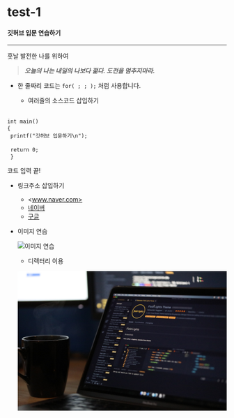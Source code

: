 # test-1
#### 깃허브 입문 연습하기
---
훗날 발전한 나를 위하여


>___오늘의 나는 내일의 나보다 젊다. 도전을 멈추지마라.___



- 한 줄짜리 코드는 `for( ; ; );` 처럼 사용합니다.

  - 여러줄의 소스코드 삽입하기

```#include <stdio.h>

int main()
{
 printf("깃허브 입문하기\n");
 
 return 0;
 }
 ```
 
   코드 입력 끝!

- 링크주소 삽입하기
  - <www.naver.com>
  - [네이버](www.naver.com)
  - [구글](www.google.com, "구글 사이트")

- 이미지 연습
  
  ![이미지 연습](https://images.unsplash.com/photo-1627372129933-9abc19b91f21?ixid=MnwxMjA3fDB8MHxwaG90by1wYWdlfHx8fGVufDB8fHx8&ixlib=rb-1.2.1&auto=format&fit=crop&w=334&q=80)
  
  - 디렉터리 이용

  ![코딩사진](./image/coding.jpg)
